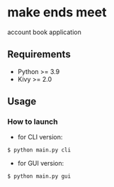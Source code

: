 # make ends meet

account book application

## Requirements

- Python >= 3.9
- Kivy >= 2.0

## Usage

### How to launch

- for CLI version:

```
$ python main.py cli
```

- for GUI version:

```
$ python main.py gui
```
